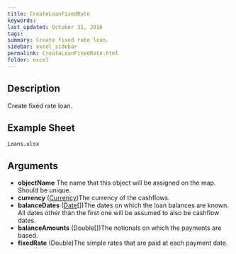 ```yaml
---
title: CreateLoanFixedRate
keywords:
last_updated: October 31, 2016
tags:
summary: Create fixed rate loan.
sidebar: excel_sidebar
permalink: CreateLoanFixedRate.html
folder: excel
---
```


## Description
Create fixed rate loan.

<!--HUMAN EDIT START-->

<!--## Details-->

<!--HUMAN EDIT END-->

## Example Sheet

    Loans.xlsx

## Arguments

* **objectName** The name that this object will be assigned on the map.  Should be unique.
* **currency** ([Currency](Currency.html))The currency of the cashflows.
* **balanceDates** ([Date](Date.html)[])The dates on which the loan balances are known.  All dates other than the first one will be assumed to also be cashflow dates.
* **balanceAmounts** (Double[])The notionals on which the payments are based.
* **fixedRate** (Double)The simple rates that are paid at each payment date.

<!--HUMAN EDIT START-->

<!--## Validation-->

<!--HUMAN EDIT END-->

